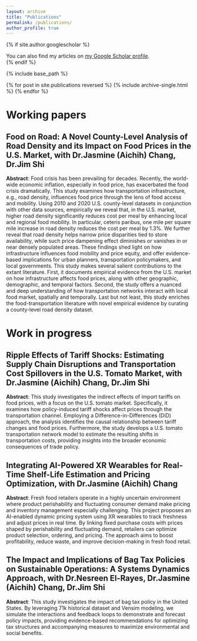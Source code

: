 ```yaml
---
layout: archive
title: "Publications"
permalink: /publications/
author_profile: true
---
```


{% if site.author.googlescholar %}
  <div class="wordwrap">You can also find my articles on <a href="{{site.author.googlescholar}}">my Google Scholar profile</a>.</div>
{% endif %}

{% include base_path %}

{% for post in site.publications reversed %}
  {% include archive-single.html %}
{% endfor %}

# Working papers
## Food on Road: A Novel County-Level Analysis of Road Density and its Impact on Food Prices in the U.S. Market, with Dr.Jasmine (Aichih) Chang, Dr.Jim Shi
**Abstract**: Food crisis has been prevailing for decades. Recently, the world-wide economic inflation, especially in food price, has exacerbated the food crisis dramatically. This study examines how transportation infrastructure, e.g., road density, influences food price through the lens of food access and mobility. Using 2010 and 2020 U.S. county-level datasets in conjunction with other data sources, empirically we reveal that, in the U.S. market, higher road density significantly reduces cost per meal by enhancing local and regional food mobility. In particular, ceteris paribus, one mile per square mile increase in road density reduces the cost per meal by 1.3%. We further reveal that road density helps narrow price disparities tied to store availability, while such price dampening effect diminishes or vanishes in or near densely populated areas. These findings shed light on how infrastructure influences food mobility and price equity, and offer evidence-based implications for urban planners, transportation policymakers, and local governments. This study makes several salient contributions to the extant literature. First, it documents empirical evidence from the U.S. market on how infrastructure affects food prices, along with other geographic, demographic, and temporal factors. Second, the study offers a nuanced and deep understanding of how transportation networks interact with local food market, spatially and temporally. Last but not least, this study enriches the food-transportation literature with novel empirical evidence by curating a county-level road density dataset.

# Work in progress
## Ripple Effects of Tariff Shocks: Estimating Supply Chain Disruptions and Transportation Cost Spillovers in the U.S. Tomato Market, with Dr.Jasmine (Aichih) Chang, Dr.Jim Shi
**Abstract**: This study investigates the indirect effects of import tariffs on food prices, with a focus on the U.S. tomato market. Specifically, it examines how policy-induced tariff shocks affect prices through the transportation channel. Employing a Difference-in-Differences (DiD) approach, the analysis identifies the causal relationship between tariff changes and food prices. Furthermore, the study develops a U.S. tomato transportation network model to estimate the resulting shifts in transportation costs, providing insights into the broader economic consequences of trade policy.

## Integrating AI-Powered XR Wearables for Real-Time Shelf-Life Estimation and Pricing Optimization, with Dr.Jasmine (Aichih) Chang
**Abstract**: Fresh food retailers operate in a highly uncertain environment where product perishability and fluctuating consumer demand make pricing and inventory management especially challenging. This project proposes an AI-enabled dynamic pricing system using XR wearables to track freshness and adjust prices in real time. By linking fixed purchase costs with prices shaped by perishability and fluctuating demand, retailers can optimize product selection, ordering, and pricing. The approach aims to boost profitability, reduce waste, and improve decision-making in fresh food retail.

## The Impact and Implications of Bag Tax Policies on Sustainable Operations: A Systems Dynamics Approach, with Dr.Nesreen El-Rayes, Dr.Jasmine (Aichih) Chang, Dr.Jim Shi
**Abstract**: This study investigates the impact of bag tax policy in the United States. By leveraging 71k historical dataset and Vensim modeling, we simulate the interactions and feedback loops to demonstrate and forecast policy impacts, providing evidence-based recommendations for optimizing tax structures and accompanying measures to maximize environmental and social benefits.